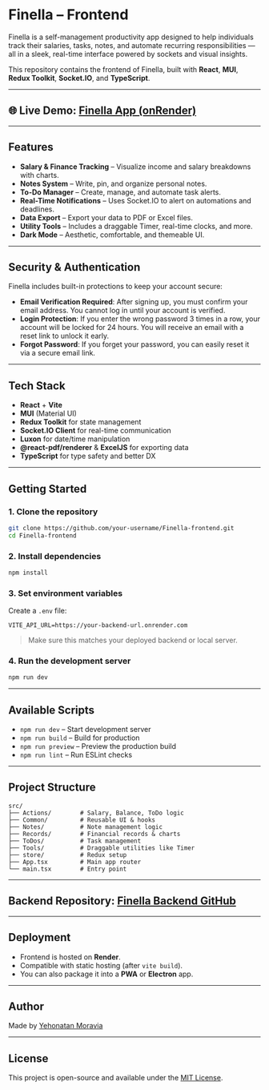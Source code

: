 # Finella – Frontend

Finella is a self-management productivity app designed to help individuals track their salaries, tasks, notes, and automate recurring responsibilities — all in a sleek, real-time interface powered by sockets and visual insights.

This repository contains the frontend of Finella, built with **React**, **MUI**, **Redux Toolkit**, **Socket.IO**, and **TypeScript**.

---

## 🌐 Live Demo: [Finella App (onRender)](https://finella-frontend.onrender.com/)

---

## Features

* **Salary & Finance Tracking** – Visualize income and salary breakdowns with charts.
* **Notes System** – Write, pin, and organize personal notes.
* **To-Do Manager** – Create, manage, and automate task alerts.
* **Real-Time Notifications** – Uses Socket.IO to alert on automations and deadlines.
* **Data Export** – Export your data to PDF or Excel files.
* **Utility Tools** – Includes a draggable Timer, real-time clocks, and more.
* **Dark Mode** – Aesthetic, comfortable, and themeable UI.

---

## Security & Authentication

Finella includes built-in protections to keep your account secure:

* **Email Verification Required**: After signing up, you must confirm your email address. You cannot log in until your account is verified.
* **Login Protection**: If you enter the wrong password 3 times in a row, your account will be locked for 24 hours. You will receive an email with a reset link to unlock it early.
* **Forgot Password**: If you forget your password, you can easily reset it via a secure email link.

---

## Tech Stack

* **React** + **Vite**
* **MUI** (Material UI)
* **Redux Toolkit** for state management
* **Socket.IO Client** for real-time communication
* **Luxon** for date/time manipulation
* **@react-pdf/renderer** & **ExcelJS** for exporting data
* **TypeScript** for type safety and better DX

---

## Getting Started

### 1. Clone the repository

```bash
git clone https://github.com/your-username/Finella-frontend.git
cd Finella-frontend
```

### 2. Install dependencies

```bash
npm install
```

### 3. Set environment variables

Create a `.env` file:

```env
VITE_API_URL=https://your-backend-url.onrender.com
```

> Make sure this matches your deployed backend or local server.

### 4. Run the development server

```bash
npm run dev
```

---

## Available Scripts

* `npm run dev` – Start development server
* `npm run build` – Build for production
* `npm run preview` – Preview the production build
* `npm run lint` – Run ESLint checks

---

## Project Structure

```
src/
├── Actions/        # Salary, Balance, ToDo logic
├── Common/         # Reusable UI & hooks
├── Notes/          # Note management logic
├── Records/        # Financial records & charts
├── ToDos/          # Task management
├── Tools/          # Draggable utilities like Timer
├── store/          # Redux setup
├── App.tsx         # Main app router
└── main.tsx        # Entry point
```

---

## Backend Repository: [Finella Backend GitHub](https://github.com/yehonatan604/Finella-backend)

---

## Deployment

* Frontend is hosted on **Render**.
* Compatible with static hosting (after `vite build`).
* You can also package it into a **PWA** or **Electron** app.

---

## Author

Made by [Yehonatan Moravia](https://github.com/yehonatan604)

---

## License

This project is open-source and available under the [MIT License](LICENSE).
